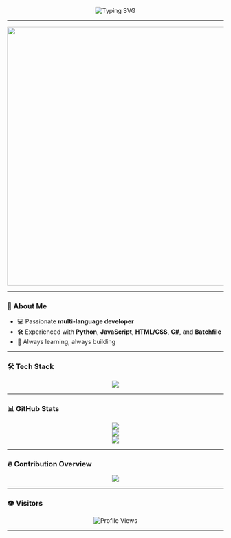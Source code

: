 <!-- GitHub Profile README -->

<p align="center">
  <img src="https://readme-typing-svg.demolab.com?font=Fira+Code&size=24&duration=3000&pause=1000&color=00F7FF&center=true&vCenter=true&width=435&lines=Hi+there!+I'm+Nymus573l!;Multi-language+Developer+%F0%9F%92%BB;I+code+in+Python%2C+JS%2C+C%23%2C+HTML%2FCSS+and+Batch!;Welcome+to+my+GitHub+profile!+%F0%9F%91%8B" alt="Typing SVG" />
</p>

---

<div align="center">
  <img src="https://media.giphy.com/media/qgQUggAC3Pfv687qPC/giphy.gif" width="600" />
</div>

---

### 🧠 About Me

- 💻 Passionate **multi-language developer**
- 🛠️ Experienced with **Python**, **JavaScript**, **HTML/CSS**, **C#**, and **Batchfile**
- 🚀 Always learning, always building

---

### 🛠️ Tech Stack

<p align="center">
  <img src="https://skillicons.dev/icons?i=python,js,html,css,cs,bash,github,git,vscode&theme=dark" />
</p>

---

### 📊 GitHub Stats

<p align="center">
  <img src="https://github-readme-stats.vercel.app/api?username=nymus573l&show_icons=true&theme=tokyonight&hide_border=true" />
  <br/>
  <img src="https://github-readme-streak-stats.herokuapp.com?user=nymus573l&theme=tokyonight&hide_border=true" />
  <br/>
  <img src="https://github-readme-stats.vercel.app/api/top-langs/?username=nymus573l&layout=compact&theme=tokyonight&hide_border=true" />
</p>

---

### 🔥 Contribution Overview

<p align="center">
  <img src="https://github-profile-summary-cards.vercel.app/api/cards/profile-details?username=nymus573l&theme=tokyonight" />
</p>

---

### 👁️ Visitors

<p align="center">
  <img src="https://komarev.com/ghpvc/?username=nymus573l&style=flat-square&color=00f7ff" alt="Profile Views" />
</p>

---


